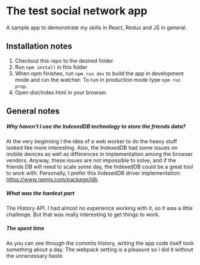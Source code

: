 # The test social network app

A sample app to demonstrate my skills in React, Redux and JS in general.

## Installation notes

1. Checkout this repo to the desired folder
2. Run `npm install` in this folder
3. When npm finishes, run `npm run dev` to build the app in development mode and run the watcher. To run in production mode type `npm run prop`.
4. Open dist/index.html in your browser.

## General notes

##### Why haven't I use the IndexedDB technology to store the friends data?
At the very beginning I the idea of a web worker to do the heavy stuff looked like more interesting.
Also, the IndexedDB had some issues on mobile devices as well as differences in implementation among the browser vendors.
Anyway, these issues are not impossible to solve, and if the friends DB will need to scale some day, the IndexedDB could be a great tool to work with.
Personally, I prefer this IndexedDB driver implementation: https://www.npmjs.com/package/idb

##### What was the hardest part
The History API. I had almost no experience working with it, so it was a little challenge. But that was really interesting to get things to work.

##### The spent time
As you can see through the commits history, writing the app code itself took something about a day. The webpack setting is a pleasure so I did it without the unnecessary haste.